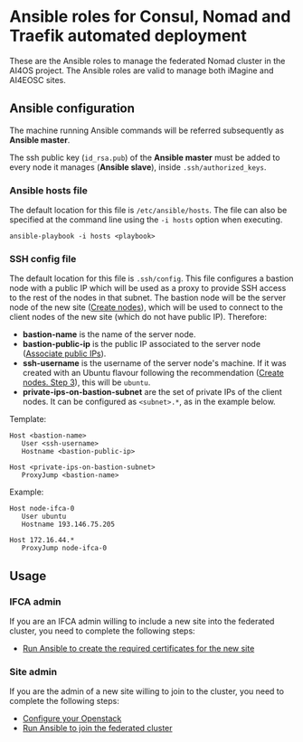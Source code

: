 # Ansible roles for Consul, Nomad and Traefik automated deployment

These are the Ansible roles to manage the federated Nomad cluster in the AI4OS project.
The Ansible roles are valid to manage both iMagine and AI4EOSC sites.

<!-- todo: host -> host.example, customize, cp before tutorial -->
<!-- todo: add ifca host to gitignore -->
<!-- todo: reorder hosts groups -->


## Ansible configuration

The machine running Ansible commands will be referred subsequently as **Ansible master**.

The ssh public key (`id_rsa.pub`) of the **Ansible master** must be added to every node it manages (**Ansible slave**), inside `.ssh/authorized_keys`.

### Ansible hosts file

The default location for this file is `/etc/ansible/hosts`.
The file can also be specified at the command line using the `-i hosts` option when executing.

```console
ansible-playbook -i hosts <playbook>
```

### SSH config file

The default location for this file is `.ssh/config`.
This file configures a bastion node with a public IP which will be used as a proxy to
provide SSH access to the rest of the nodes in that subnet. 
The bastion node will be the server node of the new site ([Create nodes](/docs/site_openstack.md#2-create-nodes)),
which will be used to connect to the client nodes of the new site (which do not have public IP). 
Therefore:
- **bastion-name** is the name of the server node.
- **bastion-public-ip** is the public IP associated to the server node ([Associate public IPs](/docs/site_openstack.md#3-associate-public-ips)).
- **ssh-username** is the username of the server node's machine. If it was created with an Ubuntu flavour
following the recommendation ([Create nodes. Step 3](/docs/site_openstack.md#2-create-nodes)), this will be `ubuntu`.
- **private-ips-on-bastion-subnet** are the set of private IPs of the client nodes.
It can be configured as `<subnet>.*`, as in the example below.

Template:
```
Host <bastion-name>
   User <ssh-username>
   Hostname <bastion-public-ip>

Host <private-ips-on-bastion-subnet>
   ProxyJump <bastion-name>
```

Example:
```
Host node-ifca-0
   User ubuntu
   Hostname 193.146.75.205

Host 172.16.44.*
   ProxyJump node-ifca-0
```
<!-- todo: add example -->


<!-- todo: bastion is server, reference back to openstactk tuto -->

## Usage

### IFCA admin

If you are an IFCA admin willing to include a new site into the federated cluster,
you need to complete the following steps:

- [Run Ansible to create the required certificates for the new site](./docs/ifca_ansible.md)

<!-- add post actions - Openstack: add new site IPs to security groups  -->

### Site admin

If you are the admin of a new site willing to join to the cluster,
you need to complete the following steps:

- [Configure your Openstack](./docs/site_openstack.md)
- [Run Ansible to join the federated cluster](./docs/site_ansible.md)
